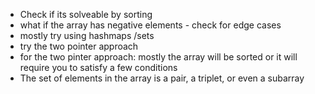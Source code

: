 - Check if its solveable by sorting
- what if the array has negative elements - check for edge cases
- mostly try using hashmaps /sets
- try the two pointer approach 
- for the two pinter approach: mostly the array will be sorted or it will require you to satisfy a few conditions
- The set of elements in the array is a pair, a triplet, or even a subarray

